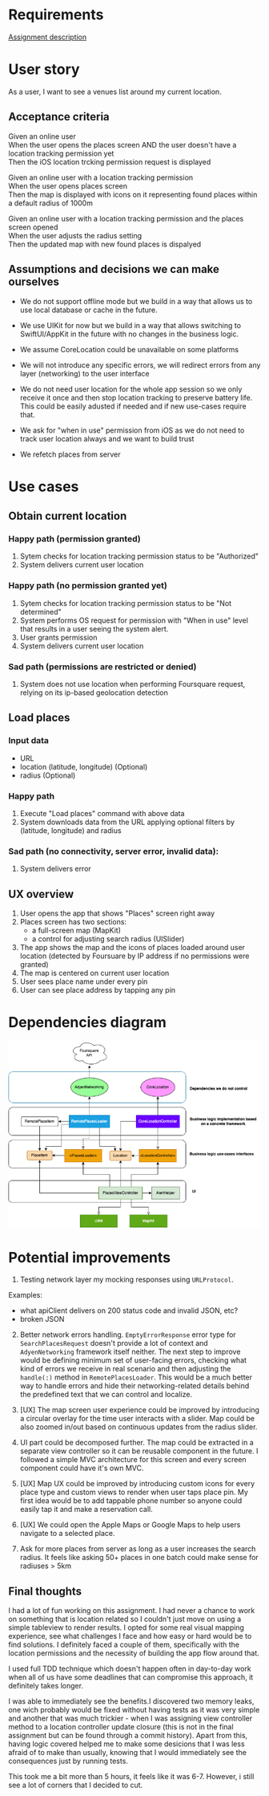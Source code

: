 # Requirements

[Assignment description](Assignment.md)

# User story
As a user, I want to see a venues list around my current location.

## Acceptance criteria

Given an online user  
When the user opens the places screen
AND 
the user doesn't have a location tracking permission yet  
Then the iOS location trcking permission request is displayed

Given an online user with a location tracking permission  
When the user opens places screen  
Then the map is displayed with icons on it representing found places within a default radius of 1000m

Given an online user with a location tracking permission and the places screen opened  
When the user adjusts the radius setting  
Then the updated map with new found places is dispalyed

## Assumptions and decisions we can make ourselves

- We do not support offline mode but we build in a way that allows us to use local database or cache in the future.

- We use UIKit for now but we build in a way that allows switching to SwiftUI/AppKit in the future with no changes in the business logic.

- We assume CoreLocation could be unavailable on some platforms

- We will not introduce any specific errors, we will redirect errors from any layer (networking) to the user interface

- We do not need user location for the whole app session so we only receive it once and then stop location tracking to preserve battery life. This could be easily adusted if needed and if new use-cases require that.

- We ask for "when in use" permission from iOS as we do not need to track user location always and we want to build trust

- We refetch places from server

# Use cases

## Obtain current location

### Happy path (permission granted)
1. Sytem checks for location tracking permission status to be "Authorized"
2. System delivers current user location 

### Happy path (no permission granted yet)
1. Sytem checks for location tracking permission status to be "Not determined"
2. System performs OS request for permission with "When in use" level that results in a user seeing the system alert. 
3. User grants permission
4. System delivers current user location

### Sad path (permissions are restricted or denied)
1. System does not use location when performing Foursquare request, relying on its ip-based geolocation detection

## Load places
### Input data
- URL 
- location (latitude, longitude) (Optional)
- radius (Optional)

### Happy path
1. Execute "Load places" command with above data
2. System downloads data from the URL applying optional filters by (latitude, longitude) and radius

### Sad path (no connectivity, server error, invalid data):
1. System delivers error

## UX overview
1. User opens the app that shows "Places" screen right away
2. Places screen has two sections: 
    - a full-screen map (MapKit)
    - a control for adjusting search radius (UISlider)
3. The app shows the map and the icons of places loaded around user location (detected by Foursuare by IP address if no permissions were granted)
4. The map is centered on current user location
5. User sees place name under every pin
6. User can see place address by tapping any pin

# Dependencies diagram

![Diagram](PlacesDependencyChart.drawio.png)

# Potential improvements
1. Testing network layer my mocking responses using `URLProtocol`. 

Examples:
- what apiClient delivers on 200 status code and invalid JSON, etc?
- broken JSON

2. Better network errors handling. `EmptyErrorResponse` error type for `SearchPlacesRequest` doesn't provide a lot of context and `AdyenNetworking` framework itself neither. The next step to improve would be defining minimum set of user-facing errors, checking what kind of errors we receive in real scenario and then adjusting the `handle(:)` method in `RemotePlacesLoader`. This would be a much better way to handle errors and hide their networking-related details behind the predefined text that we can control and localize.

3. [UX] The map screen user experience could be improved by introducing a circular overlay for the time user interacts with a slider. Map could be also zoomed in/out based on continuous updates from the radius slider.

4. UI part could be decomposed further. The map could be extracted in a separate view controller so it can be reusable component in the future. I followed a simple MVC architecture for this screen and every screen component could have it's own MVC.

5. [UX] Map UX could be improved by introducing custom icons for every place type and custom views to render when user taps place pin. My first idea would be to add tappable phone number so anyone could easily tap it and make a reservation call.

6. [UX] We could open the Apple Maps or Google Maps to help users navigate to a selected place.

7. Ask for more places from server as long as a user increases the search radius. It feels like asking 50+ places in one batch could make sense for radiuses > 5km

## Final thoughts

I had a lot of fun working on this assignment. I had never a chance to work on something that is location related so I couldn't just move on using a simple tableview to render results. I opted for some real visual mapping experience, see what challenges I face and how easy or hard would be to find solutions.
I definitely faced a couple of them, specifically with the location permissions and the necessity of building the app flow around that.

I used full TDD technique which doesn't happen often in day-to-day work when all of us have some deadlines that can compromise this approach, it definitely takes longer.

I was able to immediately see the benefits.I discovered two memory leaks, one wich probably would be fixed without having tests as it was very simple and another that was much trickier - when I was assigning view controller method to a location controller update closure (this is not in the final assignment but can be found through a commit history). Apart from this, having logic covered helped me to make some desicions that I was less afraid of to make than usually, knowing that I would immediately see the consequences just by running tests.

This took me a bit more than 5 hours, it feels like it was 6-7. However, i still see a lot of corners that I decided to cut.